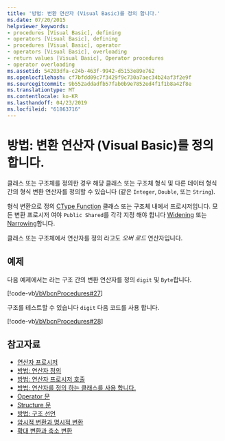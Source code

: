 ```yaml
---
title: '방법: 변환 연산자 (Visual Basic)를 정의 합니다.'
ms.date: 07/20/2015
helpviewer_keywords:
- procedures [Visual Basic], defining
- operators [Visual Basic], defining
- procedures [Visual Basic], operator
- operators [Visual Basic], overloading
- return values [Visual Basic], Operator procedures
- operator overloading
ms.assetid: 54203dfa-c24b-463f-9942-d5153e89e762
ms.openlocfilehash: cf7bfdd09c7f3429f9c730a7aec34b24af3f2e9f
ms.sourcegitcommit: 9b552addadfb57fab0b9e7852ed4f1f1b8a42f8e
ms.translationtype: MT
ms.contentlocale: ko-KR
ms.lasthandoff: 04/23/2019
ms.locfileid: "61863716"
---
```

# <a name="how-to-define-a-conversion-operator-visual-basic"></a>방법: 변환 연산자 (Visual Basic)를 정의 합니다.
클래스 또는 구조체를 정의한 경우 해당 클래스 또는 구조체 형식 및 다른 데이터 형식 간의 형식 변환 연산자를 정의할 수 있습니다 (같은 `Integer`, `Double`, 또는 `String`).  
  
 형식 변환으로 정의 [CType Function](../../../../visual-basic/language-reference/functions/ctype-function.md) 클래스 또는 구조체 내에서 프로시저입니다. 모든 변환 프로시저 여야 `Public Shared`를 각각 지정 해야 합니다 [Widening](../../../../visual-basic/language-reference/modifiers/widening.md) 또는 [Narrowing](../../../../visual-basic/language-reference/modifiers/narrowing.md)합니다.  
  
 클래스 또는 구조체에서 연산자를 정의 라고도 *오버 로드* 연산자입니다.  
  
## <a name="example"></a>예제  
 다음 예제에서는 라는 구조 간의 변환 연산자를 정의 `digit` 및 `Byte`합니다.  
  
 [!code-vb[VbVbcnProcedures#27](~/samples/snippets/visualbasic/VS_Snippets_VBCSharp/VbVbcnProcedures/VB/Class1.vb#27)]  
  
 구조를 테스트할 수 있습니다 `digit` 다음 코드를 사용 합니다.  
  
 [!code-vb[VbVbcnProcedures#28](~/samples/snippets/visualbasic/VS_Snippets_VBCSharp/VbVbcnProcedures/VB/Class1.vb#28)]  
  
## <a name="see-also"></a>참고자료

- [연산자 프로시저](./operator-procedures.md)
- [방법: 연산자 정의](./how-to-define-an-operator.md)
- [방법: 연산자 프로시저 호출](./how-to-call-an-operator-procedure.md)
- [방법: 연산자를 정의 하는 클래스를 사용 합니다.](./how-to-use-a-class-that-defines-operators.md)
- [Operator 문](../../../../visual-basic/language-reference/statements/operator-statement.md)
- [Structure 문](../../../../visual-basic/language-reference/statements/structure-statement.md)
- [방법: 구조 선언](../../../../visual-basic/programming-guide/language-features/data-types/how-to-declare-a-structure.md)
- [암시적 변환과 명시적 변환](../../../../visual-basic/programming-guide/language-features/data-types/implicit-and-explicit-conversions.md)
- [확대 변환과 축소 변환](../../../../visual-basic/programming-guide/language-features/data-types/widening-and-narrowing-conversions.md)
